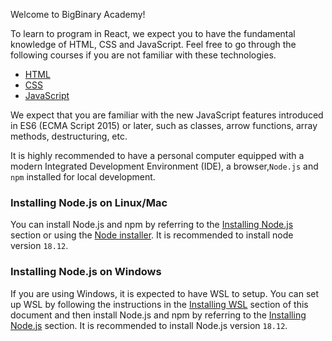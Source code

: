 Welcome to BigBinary Academy!

To learn to program in React, we expect you to have the fundamental knowledge of HTML, CSS and JavaScript. Feel free to go through the following courses if you are not familiar with these technologies.
  - [HTML](https://courses.bigbinaryacademy.com/learn-html)
  - [CSS](https://courses.bigbinaryacademy.com/learn-css)
  - [JavaScript](https://courses.bigbinaryacademy.com/learn-javascript)

We expect that you are familiar with the new JavaScript features introduced in ES6 (ECMA Script 2015) or later, such as classes, arrow functions, array methods, destructuring, etc.

It is highly recommended to have a personal computer equipped with a modern Integrated Development Environment (IDE), a browser,`Node.js` and `npm` installed for local development.

### Installing Node.js on Linux/Mac

You can install Node.js and npm by referring to the [Installing Node.js](https://courses.bigbinaryacademy.com/learn-rubyonrails/setting-up-workspace/#installing-node-js) section or using the [Node installer](https://nodejs.org/en/download). It is recommended to install node version `18.12`.

### Installing Node.js on Windows

If you are using Windows, it is expected to have WSL to setup. You can set up WSL by following the instructions in the [Installing WSL](https://courses.bigbinaryacademy.com/install-rubyonrails-in-windows/setting-up-your-development-environment/#installing-wsl) section of this document and then install Node.js and npm by referring to the [Installing Node.js](https://courses.bigbinaryacademy.com/learn-rubyonrails/setting-up-workspace/#installing-node-js) section. It is recommended to install Node.js version `18.12`.
